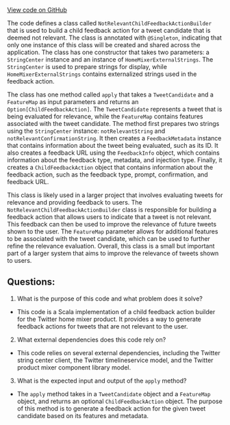 [View code on GitHub](https://github.com/misbahsy/the-algorithm/home-mixer/server/src/main/scala/com/twitter/home_mixer/functional_component/decorator/NotRelevantChildFeedbackActionBuilder.scala)

The code defines a class called `NotRelevantChildFeedbackActionBuilder` that is used to build a child feedback action for a tweet candidate that is deemed not relevant. The class is annotated with `@Singleton`, indicating that only one instance of this class will be created and shared across the application. The class has one constructor that takes two parameters: a `StringCenter` instance and an instance of `HomeMixerExternalStrings`. The `StringCenter` is used to prepare strings for display, while `HomeMixerExternalStrings` contains externalized strings used in the feedback action.

The class has one method called `apply` that takes a `TweetCandidate` and a `FeatureMap` as input parameters and returns an `Option[ChildFeedbackAction]`. The `TweetCandidate` represents a tweet that is being evaluated for relevance, while the `FeatureMap` contains features associated with the tweet candidate. The method first prepares two strings using the `StringCenter` instance: `notRelevantString` and `notRelevantConfirmationString`. It then creates a `FeedbackMetadata` instance that contains information about the tweet being evaluated, such as its ID. It also creates a feedback URL using the `FeedbackInfo` object, which contains information about the feedback type, metadata, and injection type. Finally, it creates a `ChildFeedbackAction` object that contains information about the feedback action, such as the feedback type, prompt, confirmation, and feedback URL.

This class is likely used in a larger project that involves evaluating tweets for relevance and providing feedback to users. The `NotRelevantChildFeedbackActionBuilder` class is responsible for building a feedback action that allows users to indicate that a tweet is not relevant. This feedback can then be used to improve the relevance of future tweets shown to the user. The `FeatureMap` parameter allows for additional features to be associated with the tweet candidate, which can be used to further refine the relevance evaluation. Overall, this class is a small but important part of a larger system that aims to improve the relevance of tweets shown to users.
## Questions: 
 1. What is the purpose of this code and what problem does it solve?
- This code is a Scala implementation of a child feedback action builder for the Twitter home mixer product. It provides a way to generate feedback actions for tweets that are not relevant to the user.

2. What external dependencies does this code rely on?
- This code relies on several external dependencies, including the Twitter string center client, the Twitter timelineservice model, and the Twitter product mixer component library model.

3. What is the expected input and output of the `apply` method?
- The `apply` method takes in a `TweetCandidate` object and a `FeatureMap` object, and returns an optional `ChildFeedbackAction` object. The purpose of this method is to generate a feedback action for the given tweet candidate based on its features and metadata.